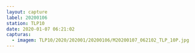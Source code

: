 ```yaml
---
layout: capture
label: 20200106
station: TLP10
date: 2020-01-07 06:21:02
capturas:
  - imagem: TLP10/2020/202001/20200106/M20200107_062102_TLP_10P.jpg
---
```

